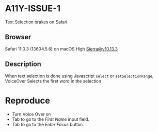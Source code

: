 # A11Y-ISSUE-1

Text Selection brakes on Safari

## Browser
Safari 11.0.3 (13604.5.6) on macOS High Sierra@v10.13.3

## Description
When text selection is done using Javascript `select` or `setSelectionRange`, VoiceOver Selects the first word in the selection

# Reproduce

* Turn Voice Over on
* Tab to go to the *First Name* input field.
* Tab to go to the *Enter Focus* button. 
